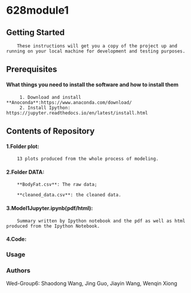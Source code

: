 # 628module1
## Getting Started
        These instructions will get you a copy of the project up and running on your local machine for development and testing purposes.

## Prerequisites
#### What things you need to install the software and how to install them
         1. Download and install **Anoconda**:https://www.anaconda.com/download/
         2. Install Ipython: https://jupyter.readthedocs.io/en/latest/install.html
        
## Contents of Repository
#### 1.Folder plot: 

        13 plots produced from the whole process of modeling.
  
#### 2.Folder DATA: 

        **BodyFat.csv**: The raw data;
  
        **cleaned_data.csv**: the cleaned data.
  
#### 3.Model1Jupyter.ipynb(pdf/html):

        Summary written by Ipython notebook and the pdf as well as html produced from the Ipython Notebook.
        
#### 4.Code:
  

### Usage


### Authors
Wed-Group6: Shaodong Wang, Jing Guo, Jiayin Wang, Wenqin Xiong
